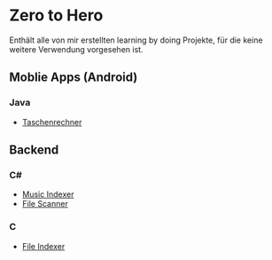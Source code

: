 # Zero to Hero
Enthält alle von mir erstellten learning by doing Projekte, für die keine weitere Verwendung vorgesehen ist.

## Moblie Apps (Android)
### Java
+ [Taschenrechner](/Moblie%20Apps/Java/Taschenrechner)
## Backend
### C#
+ [Music Indexer](/Backend/MusicIndexer)
+ [File Scanner](/Backend/FileScanner)
### C
+ [File Indexer](/Backend/FileIndexer)
